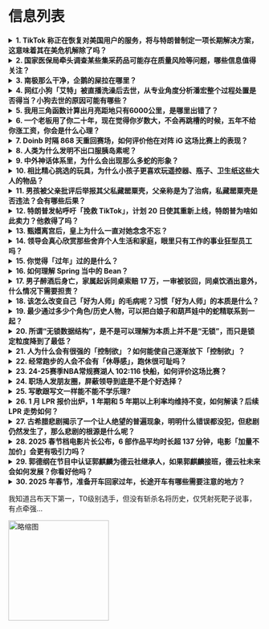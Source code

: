 # 信息列表

<details>
<summary><b>1. TikTok 称正在恢复对美国用户的服务，将与特朗普制定一项长期解决方案，这意味着其在美危机解除了吗？</b></summary>

- **地址**: [传送门](https://www.zhihu.com/question/10041249867)
- **热度**: 1439 万热度
- **摘抄**: 当地时间1月19日，TikTok在社交媒体平台X上发表声明称，正在恢复对美国用户...

<img src="https://picx.zhimg.com/80/v2-95e1720924016fda2bb7e5e9800752c1_1440w.png" alt="略缩图" width="200" />
</details>

<details>
<summary><b>2. 国家医保局牵头调查某些集采药品可能存在质量风险等问题，哪些信息值得关注？</b></summary>

- **地址**: [传送门](https://www.zhihu.com/question/10058502783)
- **热度**: 1353 万热度
- **摘抄**: 国家医保局今天（20日）表示，近日，上海市“两会”期间，有政协委员、医学专家反映...

<img src="https://pic1.zhimg.com/70/v2-f951a6eb3a1a0deffdb021c7d7fbe24a_1440w.avis?source=172ae18b&biz_tag=Post" alt="略缩图" width="200" />
</details>

<details>
<summary><b>3. 南极那么干净，企鹅的屎拉在哪里？</b></summary>

- **地址**: [传送门](https://www.zhihu.com/question/388357968)
- **热度**: 838 万热度
- **摘抄**: 

<img src="https://picx.zhimg.com/80/v2-811843db5eca70f41c5662ba4a641162_720w.webp?source=1def8aca" alt="略缩图" width="200" />
</details>

<details>
<summary><b>4. 网红小狗「艾特」被直播洗澡后去世，从专业角度分析潘宏整个过程处置是否得当？小狗去世的原因可能有哪些？</b></summary>

- **地址**: [传送门](https://www.zhihu.com/question/10025272705)
- **热度**: 653 万热度
- **摘抄**: 1月19日，网红狗阿拉斯加犬“艾特”去世，登上热搜第一。此前主人潘宏给艾特洗澡时...

<img src="https://picx.zhimg.com/80/v2-6453fd35ec3140a9172087bc26184903_1440w.png" alt="略缩图" width="200" />
</details>

<details>
<summary><b>5. 我用三角函数计算出月亮距地只有6000公里，是哪里出错了？</b></summary>

- **地址**: [传送门](https://www.zhihu.com/question/9912506280)
- **热度**: 563 万热度
- **摘抄**: 找到一个利用三角函数计算月亮距离地面高度的便捷算法。 简单来说就是找到一个地点O...

<img src="https://pic1.zhimg.com/80/v2-7d9e05401f919dc1130d0562e0d7546d_1440w.png" alt="略缩图" width="200" />
</details>

<details>
<summary><b>6. 一个老板用了你二十年，现在觉得你岁数大，不会再跳槽的时候，五年不给你涨工资，你会是什么心理？</b></summary>

- **地址**: [传送门](https://www.zhihu.com/question/9591449049)
- **热度**: 205 万热度
- **摘抄**: 这种问题你是央求老板给你涨工资吗？在公司的财务或出纳岗位。

<img src="https://pic1.zhimg.com/80/v2-09b027308e22f56fe70ff3e1bdf28bfb_1440w.png" alt="略缩图" width="200" />
</details>

<details>
<summary><b>7. Doinb 时隔 868 天重回赛场，如何评价他在对阵 iG 这场比赛上的表现？</b></summary>

- **地址**: [传送门](https://www.zhihu.com/question/10022812404)
- **热度**: 147 万热度
- **摘抄**: 

<img src="https://picx.zhimg.com/80/v2-5953192dc634134c4bed96ca11511741_1440w.png" alt="略缩图" width="200" />
</details>

<details>
<summary><b>8. 人类为什么发明不出口服胰岛素呢？</b></summary>

- **地址**: [传送门](https://www.zhihu.com/question/9176074310)
- **热度**: 119 万热度
- **摘抄**: 看到糖尿病人非得往身上扎针才能获取胰岛素，真是于心不忍，人类有没有可能发明出口服...

<img src="https://picx.zhimg.com/80/v2-74c3024afb561a8d5914bad3888268ce_720w.webp?source=1def8aca" alt="略缩图" width="200" />
</details>

<details>
<summary><b>9. 中外神话体系里，为什么会出现那么多蛇的形象？</b></summary>

- **地址**: [传送门](https://www.zhihu.com/question/9754954870)
- **热度**: 86 万热度
- **摘抄**: 女娲、伏羲、日本神话的八歧大蛇、伊甸园撒旦的化身都是蛇，为什么会出现这么多蛇的形...

<img src="https://picx.zhimg.com/80/v2-9d80ef4de566b7684f983102783524b6_1440w.png" alt="略缩图" width="200" />
</details>

<details>
<summary><b>10. 相比精心挑选的玩具，为什么小孩子更喜欢玩遥控器、瓶子、卫生纸这些大人的物品？</b></summary>

- **地址**: [传送门](https://www.zhihu.com/question/9461081756)
- **热度**: 81 万热度
- **摘抄**: 《焕新吗？朋友》正在热播中，这是一档由知乎出品，聚焦消费决策和消费观念焕新的微综...

<img src="https://picx.zhimg.com/80/v2-0f7ea8042fa84aaa273672ebeadbac35_1440w.jpg?source=1def8aca" alt="略缩图" width="200" />
</details>

<details>
<summary><b>11. 男孩被父亲批评后举报其父私藏罂粟壳，父亲称是为了治病，私藏罂粟壳是否违法？会有哪些后果？</b></summary>

- **地址**: [传送门](https://www.zhihu.com/question/9859831129)
- **热度**: 80 万热度
- **摘抄**: 9日，银川市永宁县一五年级男孩未完成作业被父亲严厉批评。后孩子借用他人手机拨打1...

<img src="https://picx.zhimg.com/80/v2-949f26fd67f5a3c2e01f8630a1839f34_1440w.png" alt="略缩图" width="200" />
</details>

<details>
<summary><b>12. 特朗普发帖呼吁「挽救 TikTok」，计划 20 日使其重新上线，特朗普为啥如此卖力？他救得了吗？</b></summary>

- **地址**: [传送门](https://www.zhihu.com/question/10029728145)
- **热度**: 79 万热度
- **摘抄**: 据CNN报道，即将上任的美国国家安全顾问沃尔茨表示，美国当选总统特朗普团队正与科...

<img src="https://pic1.zhimg.com/80/v2-9df13f78c9a6811794d7b2bc5cc34eb6_1440w.png" alt="略缩图" width="200" />
</details>

<details>
<summary><b>13. 甄嬛离宫后，皇上为什么一直对她念念不忘？</b></summary>

- **地址**: [传送门](https://www.zhihu.com/question/607796558)
- **热度**: 76 万热度
- **摘抄**: 甄嬛生下胧月三天便与皇上离婚了，甄嬛成了废妃，离宫修行！但时隔多年，皇上依然对甄...

<img src="https://pic1.zhimg.com/80/v2-eb45b87be356d1635a0e71b94bac70a4_1440w.png" alt="略缩图" width="200" />
</details>

<details>
<summary><b>14. 领导会真心欣赏那些舍弃个人生活和家庭，眼里只有工作的事业狂型员工吗？</b></summary>

- **地址**: [传送门](https://www.zhihu.com/question/9905185067)
- **热度**: 74 万热度
- **摘抄**: 

<img src="https://picx.zhimg.com/80/v2-e937cde5a2eaeb2980f7b4de3570c8f9_1440w.webp?source=1def8aca" alt="略缩图" width="200" />
</details>

<details>
<summary><b>15. 你觉得「过年」过的是什么？</b></summary>

- **地址**: [传送门](https://www.zhihu.com/question/9258938388)
- **热度**: 71 万热度
- **摘抄**: 有人说过年就是在过老人，有老人在的才是年，你怎么看？你认为我们过年究竟是在过什么...

<img src="https://picx.zhimg.com/80/v2-68af180c847a9b0709f5d5a9506c8935_720w.webp?source=1def8aca" alt="略缩图" width="200" />
</details>

<details>
<summary><b>16. 如何理解 Spring 当中的 Bean？</b></summary>

- **地址**: [传送门](https://www.zhihu.com/question/47220912)
- **热度**: 69 万热度
- **摘抄**: 我现在把 Bean理解成一种可以任意变换的液体金属零件...或者我应该如何更具象...

<img src="https://pic1.zhimg.com/v2-a482022c581f61ea1fa8bbbd33e4c91f_qhd.jpg?source=57bbeac9" alt="略缩图" width="200" />
</details>

<details>
<summary><b>17. 男子醉酒后身亡，家属起诉同桌索赔 17 万，一审被驳回，同桌饮酒出意外，什么情况下需要担责？</b></summary>

- **地址**: [传送门](https://www.zhihu.com/question/9660850694)
- **热度**: 59 万热度
- **摘抄**: 2024年3月，甘肃省张掖市甘州区，王某某与许某等7人一起就餐并饮酒，6人共饮两...

<img src="https://picx.zhimg.com/80/v2-ac7f47273d6339b248ead9f043fc27cc_1440w.png" alt="略缩图" width="200" />
</details>

<details>
<summary><b>18. 该怎么改变自己「好为人师」的毛病呢？习惯「好为人师」的本质是什么？</b></summary>

- **地址**: [传送门](https://www.zhihu.com/question/3826848547)
- **热度**: 59 万热度
- **摘抄**: 易经言：匪我求童蒙！道德经说，行不言之教。荀子：不问而告是为傲！ 问问诸位该怎么...

<img src="https://pica.zhimg.com/80/v2-81467c519f983e95009a669cbbd25771_1440w.webp?source=1def8aca" alt="略缩图" width="200" />
</details>

<details>
<summary><b>19. 最少通过多少个角色/历史人物，可以把白娘子和葫芦娃中的蛇精联系到一起？</b></summary>

- **地址**: [传送门](https://www.zhihu.com/question/9669016788)
- **热度**: 58 万热度
- **摘抄**: 更多蛇年有奖活动：在乎过大年

<img src="https://pica.zhimg.com/50/v2-66868f5ea213e5371bcd7c6211d118a8_b.jpg" alt="略缩图" width="200" />
</details>

<details>
<summary><b>20. 所谓“无锁数据结构”，是不是可以理解为本质上并不是“无锁”，而只是锁定粒度降到了最低？</b></summary>

- **地址**: [传送门](https://www.zhihu.com/question/5659322941)
- **热度**: 58 万热度
- **摘抄**: 我认为原子量实质上是一种最低粒度的“锁”——它只能保护机器字范围数据的互斥访问。...

<img src="https://picx.zhimg.com/80/v2-07a2c232b54f962e62501ae2eb435914_1440w.webp?source=1def8aca" alt="略缩图" width="200" />
</details>

<details>
<summary><b>21. 人为什么会有很强的「控制欲」？如何能使自己逐渐放下「控制欲」？</b></summary>

- **地址**: [传送门](https://www.zhihu.com/question/9264139176)
- **热度**: 52 万热度
- **摘抄**: 一直都认为自己是一个控制欲很强的人，自己会在很害怕的时候对周围人施加控制，一般善...

<img src="https://pic1.zhimg.com/80/v2-ee9a59314dd08449eebecb07c8c631d3_1440w.png" alt="略缩图" width="200" />
</details>

<details>
<summary><b>22. 经常跑步的人会不会有「休辱感」，跑休很可耻吗？</b></summary>

- **地址**: [传送门](https://www.zhihu.com/question/9439710144)
- **热度**: 32 万热度
- **摘抄**: 

<img src="https://picx.zhimg.com/80/v2-d8b323455cf555594d16f2ee7edf55ea_720w.webp?source=1def8aca" alt="略缩图" width="200" />
</details>

<details>
<summary><b>23. 24-25赛季NBA常规赛湖人 102:116 快船，如何评价这场比赛？</b></summary>

- **地址**: [传送门](https://www.zhihu.com/question/10062080102)
- **热度**: 31 万热度
- **摘抄**: 

<img src="https://pic1.zhimg.com/80/v2-f80c654bcf47043413d24070867b429a_1440w.webp?source=1def8aca" alt="略缩图" width="200" />
</details>

<details>
<summary><b>24. 职场人发朋友圈，屏蔽领导到底是不是个好选择？</b></summary>

- **地址**: [传送门](https://www.zhihu.com/question/9905676693)
- **热度**: 30 万热度
- **摘抄**: 职场人发朋友圈，屏蔽领导到底是不是个好选择？有些朋友觉得屏蔽领导能让自己更自由地...

<img src="https://pic2.zhimg.com/50/v2-1772e1d35d59f773e0528c15d105b7a7_b.jpg" alt="略缩图" width="200" />
</details>

<details>
<summary><b>25. 写歌跟写文一样能不能不学乐理?</b></summary>

- **地址**: [传送门](https://www.zhihu.com/question/9986904281)
- **热度**: 30 万热度
- **摘抄**: 我感觉写歌跟写书一样，我自己认为乐理就好像学习写文中的一些技巧，比如要写一个故事...

<img src="https://pic1.zhimg.com/80/v2-ec9b9820f5c195455ddc09580d09687b_1440w.png" alt="略缩图" width="200" />
</details>

<details>
<summary><b>26. 1 月 LPR 报价出炉，1 年期和 5 年期以上利率均维持不变，如何解读？后续 LPR 走势如何？</b></summary>

- **地址**: [传送门](https://www.zhihu.com/question/10059923823)
- **热度**: 29 万热度
- **摘抄**: 2025年1月贷款市场报价利率（LPR）报价出炉，1年期LPR报3.1%，上月为...

<img src="https://pica.zhimg.com/80/v2-cd22a9d4c495ae1f12246814b45002ea_720w.webp?source=1def8aca" alt="略缩图" width="200" />
</details>

<details>
<summary><b>27. 古希腊悲剧揭示了一个让人绝望的普遍现象，明明什么错误都没犯，但悲剧仍然发生了，那么悲剧的根源是什么呢？</b></summary>

- **地址**: [传送门](https://www.zhihu.com/question/9612523926)
- **热度**: 29 万热度
- **摘抄**: 在我看来，没有人能够清晰地分析出命运的必然性，所以命运从来都是一种假说。命运假说...

<img src="https://pic1.zhimg.com/80/v2-e9ba6247821287e344d4868f9f889562_1440w.png" alt="略缩图" width="200" />
</details>

<details>
<summary><b>28. 2025 春节档电影片长公布，6 部作品平均时长超 137 分钟，电影「加量不加价」会更有吸引力吗？</b></summary>

- **地址**: [传送门](https://www.zhihu.com/question/10027245877)
- **热度**: 29 万热度
- **摘抄**: 2025年春节档影片发行通知出炉，2025年春节档影片6部影片平均时长超 137...

<img src="https://picx.zhimg.com/80/v2-8bcfcc2b773b6aecf1ac6f622b9c50de_1440w.webp?source=1def8aca" alt="略缩图" width="200" />
</details>

<details>
<summary><b>29. 郭德纲在节目中认证郭麒麟为德云社继承人，如果郭麒麟接班，德云社未来会如何发展？你看好他吗？</b></summary>

- **地址**: [传送门](https://www.zhihu.com/question/9925363951)
- **热度**: 28 万热度
- **摘抄**: 在节目中，郭德纲与于谦带领岳云鹏、栾云平、烧饼、孟鹤堂等众多弟子共同录制。尽管郭...

<img src="https://picx.zhimg.com/80/v2-c744ad60d6ad2a5208690319c6f3570d_1440w.png" alt="略缩图" width="200" />
</details>

<details>
<summary><b>30. 2025 年春节，准备开车回家过年，长途开车有哪些需要注意的地方？</b></summary>

- **地址**: [传送门](https://www.zhihu.com/question/7636216834)
- **热度**: 27 万热度
- **摘抄**: 

<img src="https://pic1.zhimg.com/80/v2-3269960cbee8d519c3b9f15c253e6af3_1440w.webp?source=1def8aca" alt="略缩图" width="200" />
</details>

我知道吕布天下第一，T0级别选手，但没有斩杀名将历史，仅凭射死靶子说事，有点牵强...

<img src="https://picx.zhimg.com/80/v2-426b6e936a89c69768d484dcabb41c66_1440w.png" alt="略缩图" width="200" />
</details>

